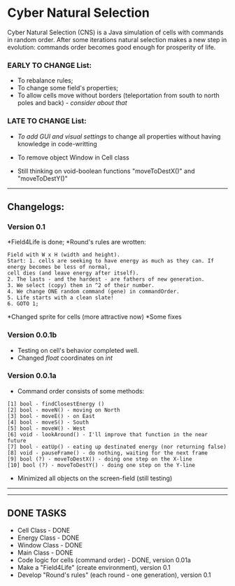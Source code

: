# Cyber Natural Selection
Cyber Natural Selection (CNS) is a Java simulation of cells with commands in random order. After some iterations natural selection makes a new step in evolution: commands order becomes good enough for prosperity of life.


### EARLY TO CHANGE List:
* To rebalance rules;
* To change some field's properties;
* To allow cells move without borders (teleportation from south to north poles and back) - *consider about that*


### LATE TO CHANGE List:
* *To add GUI and visual settings* to change all properties without having knowledge in code-writting

* To remove object Window in Cell class
* Still thinking on void-boolean functions "moveToDestX()" and "moveToDestY()"


------------------------------------------------------------

## Changelogs: 

### Version 0.1

*Field4Life is done;
*Round's rules are wrotten:
```
Field with W x H (width and height).
Start: 1. cells are seeking to have energy as much as they can. If energy becomes be less of normal, 
cell dies (and leave energy after itself).
2. The lasts - and the hardest - are fathers of new generation.
3. We select (copy) them in ^2 of their number.
4. We change ONE random command (gene) in commandOrder.
5. Life starts with a clean slate!
6. GOTO 1;
```
*Changed sprite for cells (more attractive now)
*Some fixes


### Version 0.0.1b

* Testing on cell's behavior completed well.
* Changed *float* coordinates on *int*	

### Version 0.0.1a

* Command order consists of some methods:

```
[1] bool - findClosestEnergy ()
[2] bool - moveN() - moving on North
[3] bool - moveE() - on East
[4] bool - moveS() - South
[5] bool - moveW() - West
[6] void - lookAround() - I'll improve that function in the near future
[7] bool - eatUp() - eating up destinated energy (nor returning false)
[8] void - pauseFrame() - do nothing, waiting for the next frame
[9] bool (?) - moveToDestX() - doing one step on the X-line 
[10] bool (?) - moveToDestY() - doing one step on the Y-line
```
* Minimized all objects on the screen-field (still testing)






------------------------------
------------------------------
## DONE TASKS

* Cell Class - DONE
* Energy Class - DONE
* Window Class - DONE
* Main Class - DONE
* Code logic for cells (command order) - DONE, version 0.01a
* Make a "Field4Life" (create environment), version 0.1
* Develop "Round's rules" (each round - one generation), version 0.1